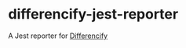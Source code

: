# differencify-jest-reporter
A Jest reporter for [Differencify](https://github.com/NimaSoroush/differencify)

